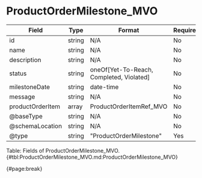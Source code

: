 <!--
    ATTENTION: This file was generated via gradle!
               Do NOT manually edit this file! Any such changes will be overwritten!
-->

# ProductOrderMilestone_MVO

| Field | Type | Format | Required |
| ------- | ------- | ------- | --- |
| id | string | N/A | No |
| name | string | N/A | No |
| description | string | N/A | No |
| status | string | oneOf[Yet-To-Reach, Completed, Violated] | No |
| milestoneDate | string | date-time | No |
| message | string | N/A | No |
| productOrderItem | array | ProductOrderItemRef_MVO | No |
| @baseType | string | N/A | No |
| @schemaLocation | string | N/A | No |
| @type | string | "ProductOrderMilestone" | Yes |

Table: Fields of ProductOrderMilestone_MVO. {#tbl:ProductOrderMilestone_MVO.md:ProductOrderMilestone_MVO}

{#page:break}

